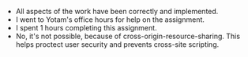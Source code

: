 - All aspects of the work have been correctly and implemented. 
- I went to Yotam's office hours for help on the assignment. 
- I spent 1 hours completing this assignment.
- No, it's not possible, because of cross-origin-resource-sharing. This helps proctect user security and prevents cross-site scripting.

